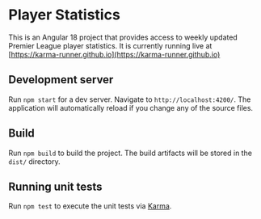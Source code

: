 # Player Statistics

This is an Angular 18 project that provides access to weekly updated Premier League player statistics. It is currently running live at [https://karma-runner.github.io](https://karma-runner.github.io)

## Development server

Run `npm start` for a dev server. Navigate to `http://localhost:4200/`. The application will automatically reload if you change any of the source files.

## Build

Run `npm build` to build the project. The build artifacts will be stored in the `dist/` directory.

## Running unit tests

Run `npm test` to execute the unit tests via [Karma](https://karma-runner.github.io).

